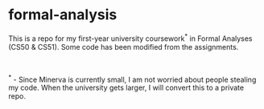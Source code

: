 # formal-analysis
<html>
<body>
</p>This is a repo for my first-year university coursework<sup>*</sup> in Formal Analyses (CS50 & CS51). Some code has been modified from the assignments.</p>
<br>
<p><sup>*</sup> - Since Minerva is currently small, I am not worried about people stealing my code. When the university gets larger, I will convert this to a private repo.</p>
</body>
</html>
